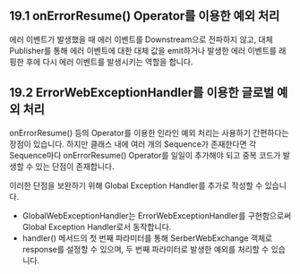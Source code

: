 ## 19.1 onErrorResume() Operator를 이용한 예외 처리
에러 이벤트가 발생했을 때 에러 이벤트를 Downstream으로 전파하지 않고,
대체 Publisher를 통해 에러 이벤트에 대한 대체 값을 emit하거나 발생한 에러 이벤트를 래핑한 후에 다시 에러 이벤트를 발생시키는 역할을 합니다.

## 19.2 ErrorWebExceptionHandler를 이용한 글로벌 예외 처리
onErrorResume() 등의 Operator를 이용한 인라인 예외 처리는 사용하기 간편하다는 장점이 있습니다.
하지만 클래스 내에 여러 개의 Sequence가 존재한다면 각 Sequence마다 onErrorResume() Operator를 일일이 추가해야 되고 중복 코드가 발생할 수 있는 단점이 존재합니다.

이러한 단점을 보완하기 위해 Global Exception Handler를 추가로 작성할 수 있습니다.

- GlobalWebExceptionHandler는 ErrorWebExceptionHandler를 구현함으로써 Global Exception Handler로서 동작합니다.
- handler() 메서드의 첫 번째 파라미터를 통해 SerberWebExchange 객체로 response를 설정할 수 있으며, 두 번째 파라미터로 발생한 예외를 처리할 수 있습니다.
